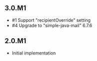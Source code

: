 ## 3.0.M1

* #1 Support "recipientOverride" setting
* #4 Upgrade to "simple-java-mail" 6.7.6

## 2.0.M1

* Initial implementation
